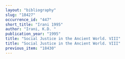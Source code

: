 ```yaml
---
layout: "bibliography"
slug: "18427"
occurrence_id: "447"
short_title: "Irani 1995"
author: "Irani, K.D. "
publication_year: "1995"
title: "Social Justice in the Ancient World. VIII"
title: "Social Justice in the Ancient World. VIII"
previous_item: "18430"
---
```


